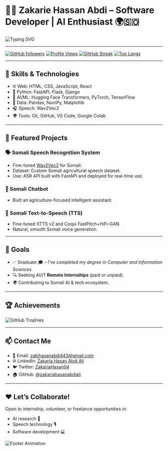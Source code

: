# 👨‍💻 Zakarie Hassan Abdi – Software Developer | AI Enthusiast 🌍🇸🇴

![Typing SVG](https://readme-typing-svg.herokuapp.com?font=Fira+Code\&size=24\&duration=3000\&pause=1000\&color=0F766E\&center=true\&vCenter=true\&width=800\&lines=Welcome+to+my+GitHub!+%F0%9F%9A%80;AI+%26+Web+Developer+from+Somalia+%F0%9F%87%B8%F0%9F%87%BC;Always+Learning+%26+Building+%F0%9F%92%BB;Open+for+Collaboration+%F0%9F%91%8B)

---

[![GitHub followers](https://img.shields.io/github/followers/zakariahasanabdiali?label=Follow\&style=for-the-badge)](https://github.com/zakariahasanabdiali)
[![Profile Views](https://komarev.com/ghpvc/?username=zakariahasanabdiali\&style=for-the-badge\&color=blue)](https://github.com/zakariahasanabdiali)
[![GitHub Streak](https://github-readme-streak-stats.herokuapp.com/?user=zakariahasanabdiali\&theme=radical\&hide_border=true)](https://git.io/streak-stats)
[![Top Langs](https://github-readme-stats.vercel.app/api/top-langs/?username=zakariahasanabdiali\&layout=compact\&theme=radical)](https://github.com/zakariahasanabdiali)

---

## 🧠 Skills & Technologies

* 🌐 Web: HTML, CSS, JavaScript, React
* 🐍 Python: FastAPI, Flask, Django
* 🤖 AI/ML: Hugging Face Transformers, PyTorch, TensorFlow
* 🧪 Data: Pandas, NumPy, Matplotlib
* 🎧 Speech: Wav2Vec2
* 🌍 Tools: Git, GitHub, VS Code, Google Colab

---

## 📂 Featured Projects

### 🗣️ Somali Speech Recognition System

* Fine-tuned [Wav2Vec2](https://huggingface.co/facebook/wav2vec2-large-xlsr-53) for Somali.
* Dataset: Custom Somali agricultural speech dataset.
* Use: ASR API built with FastAPI and deployed for real-time use.

### 🧠 Somali Chatbot

* Built an agriculture-focused intelligent assistant.

### 🎤 Somali Text-to-Speech (TTS)

* Fine-tuned XTTS v2 and Coqui FastPitch+HiFi-GAN.
* Natural, smooth Somali voice generation.

---

## 🎯 Goals

* ✅ Graduate 🎓 – *I’ve completed my degree in Computer and Information Sciences.*
* 🔍 Seeking AI/IT **Remote Internships** (paid or unpaid).
* 🌍 Contributing to Somali AI & tech ecosystem.

---

## 🏆 Achievements

![GitHub Trophies](https://github-profile-trophy.vercel.app/?username=zakariahasanabdiali\&theme=radical\&no-frame=true\&margin-w=10)

---

## 📫 Contact Me

* 📧 Email: [zakihasanabdi443@gmail.com](mailto:zakihasanabdi443@gmail.com)
* 🌐 LinkedIn: [Zakaria Hasan Abdi Ali](https://www.linkedin.com/in/zakaria-hassan-abdi-ali-0b6b96238/)
* 🐦 Twitter: [ZakariaHasan04](https://x.com/ZakariaHasan04)
* 🏠 GitHub: [@zakariahasanabdiali](https://github.com/zakariahasanabdiali)

---

## ❤️ Let’s Collaborate!

Open to internship, volunteer, or freelance opportunities in:

* AI research 🧠
* Speech technology 🎙️
* Software development 💻

![Footer Animation](https://readme-typing-svg.herokuapp.com?font=Fira+Code\&size=22\&duration=3000\&pause=1000\&color=F97316\&center=true\&vCenter=true\&width=800\&lines=Let's+build+the+future+of+Somali+Tech+together+%F0%9F%87%B8%F0%9F%87%BC%F0%9F%9A%80)
